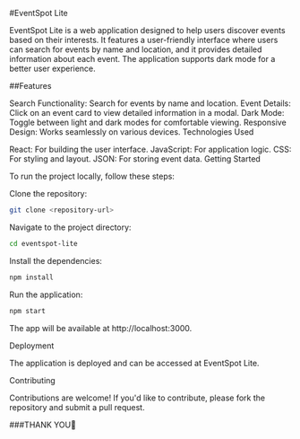 #EventSpot Lite

EventSpot Lite is a web application designed to help users discover events based on their interests. It features a user-friendly interface where users can search for events by name and location, and it provides detailed information about each event. The application supports dark mode for a better user experience.

##Features

Search Functionality: Search for events by name and location.
Event Details: Click on an event card to view detailed information in a modal.
Dark Mode: Toggle between light and dark modes for comfortable viewing.
Responsive Design: Works seamlessly on various devices.
Technologies Used

React: For building the user interface.
JavaScript: For application logic.
CSS: For styling and layout.
JSON: For storing event data.
Getting Started

To run the project locally, follow these steps:

Clone the repository:
```bash
git clone <repository-url>
```
Navigate to the project directory:
```bash
cd eventspot-lite
```
Install the dependencies:
```bash
npm install
```
Run the application:
```bash
npm start
```
The app will be available at http://localhost:3000.


Deployment

The application is deployed and can be accessed at EventSpot Lite.

Contributing

Contributions are welcome! If you'd like to contribute, please fork the repository and submit a pull request.

###THANK YOU🙂
